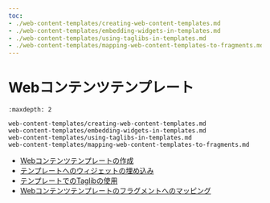 ```yaml
---
toc:
- ./web-content-templates/creating-web-content-templates.md
- ./web-content-templates/embedding-widgets-in-templates.md
- ./web-content-templates/using-taglibs-in-templates.md
- ./web-content-templates/mapping-web-content-templates-to-fragments.md
---
```

# Webコンテンツテンプレート

```{toctree}
:maxdepth: 2

web-content-templates/creating-web-content-templates.md
web-content-templates/embedding-widgets-in-templates.md
web-content-templates/using-taglibs-in-templates.md
web-content-templates/mapping-web-content-templates-to-fragments.md
```

- [Webコンテンツテンプレートの作成](./web-content-templates/creating-web-content-templates.md)
- [テンプレートへのウィジェットの埋め込み](./web-content-templates/embedding-widgets-in-templates.md)
- [テンプレートでのTaglibの使用](./web-content-templates/using-taglibs-in-templates.md)
- [Webコンテンツテンプレートのフラグメントへのマッピング](./web-content-templates/mapping-web-content-templates-to-fragments.md)
